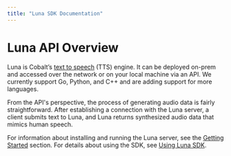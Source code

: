 ```yaml
---
title: "Luna SDK Documentation"
---
```


# Luna API Overview
Luna is Cobalt’s [text to speech](https://en.wikipedia.org/wiki/Speech_synthesis)
(TTS) engine. It can be deployed on-prem and accessed over the network or on your
local machine via an API. We currently support Go, Python, and C++ and are adding 
support for more languages.

From the API's perspective, the process of generating audio data is fairly
straightforward. After establishing a connection with the Luna server, a client
submits text to Luna, and Luna returns synthesized audio data that mimics human
speech.

For information about installing and running the Luna server, see the
[Getting Started](getting-started) section. For details about using the SDK,
see [Using Luna SDK](using-luna-sdk).

